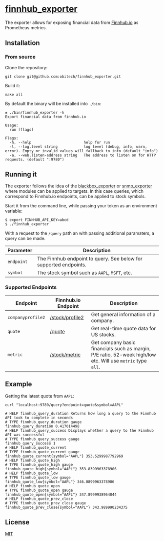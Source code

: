 # [finnhub_exporter](https://github.com/obitech/finnhub_exporter)

The exporter allows for exposing financial data from 
[Finnhub.io](https://finnhub.io) as Prometheus metrics. 

## Installation

### From source

Clone the repository:

```
git clone git@github.com:obitech/finnhub_exporter.git
```

Build it:

```
make all
```

By default the binary will be installed into `./bin`:

```
± ./bin/finnhub_exporter -h
Export financial data from finnhub.io

Usage:
  run [flags]

Flags:
  -h, --help                        help for run
  -l, --log.level string            log level (debug, info, warn, error). Empty or invalid values will fallback to info (default "info")
  -a, --web.listen-address string   The address to listen on for HTTP requests. (default ":9780")
```

## Running it

The exporter follows the idea of the 
[blackbox_exporter](https://github.com/prometheus/blackbox_exporter) or 
[snmp_exporter](https://github.com/prometheus/snmp_exporter) where modules
can be applied to targets. In this case queries, which correspond to Finnhub.io
endpoints, can be applied to stock symbols.

Start it from the command line, while passing your token as an environment 
variable:

```
$ export FINNHUB_API_KEY=abcd
$ ./finnhub_exporter
```

With a request to the `/query` path an with passing additional paramaters, a
query can be made.

Parameter|Description
---|---
`endpoint`|The Finnhub endpoint to query. See below for supported endpoints.
`symbol`|The stock symbol such as `AAPL`, `MSFT`, etc.

### Supported Endpoints

Endpoint|Finnhub.io Endpoint|Description
---|---|---
`companyprofile2`|[/stock/profile2](https://finnhub.io/docs/api#company-profile2)|Get general information of a company.
`quote`|[/quote](https://finnhub.io/docs/api#quote)|Get real-time quote data for US stocks.
`metric`|[/stock/metric](https://finnhub.io/docs/api#company-basic-financials)|Get company basic financials such as margin, P/E ratio, 52-week high/low etc. Will use `metric` type `all`.

## Example

Getting the latest quote from `AAPL`:

```
curl "localhost:9780/query?endpoint=quote&symbol=AAPL"
```

```
# HELP finnhub_query_duration Returns how long a query to the Finnhub API took to complete in seconds
# TYPE finnhub_query_duration gauge
finnhub_query_duration 0.417014498
# HELP finnhub_query_success Displays whether a query to the Finnhub API was successful
# TYPE finnhub_query_success gauge
finnhub_query_success 1
# HELP finnhub_quote_current
# TYPE finnhub_quote_current gauge
finnhub_quote_current{symbol="AAPL"} 353.5299987792969
# HELP finnhub_quote_high
# TYPE finnhub_quote_high gauge
finnhub_quote_high{symbol="AAPL"} 353.8399963378906
# HELP finnhub_quote_low
# TYPE finnhub_quote_low gauge
finnhub_quote_low{symbol="AAPL"} 346.0899963378906
# HELP finnhub_quote_open
# TYPE finnhub_quote_open gauge
finnhub_quote_open{symbol="AAPL"} 347.8999938964844
# HELP finnhub_quote_prev_close
# TYPE finnhub_quote_prev_close gauge
finnhub_quote_prev_close{symbol="AAPL"} 343.989990234375
```

## License

[MIT](https://choosealicense.com/licenses/mit/)